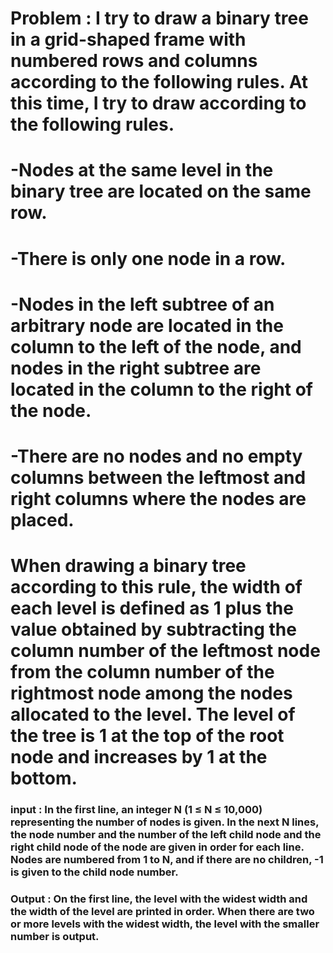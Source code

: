 # Problem : I try to draw a binary tree in a grid-shaped frame with numbered rows and columns according to the following rules. At this time, I try to draw according to the following rules.

# -Nodes at the same level in the binary tree are located on the same row.
# -There is only one node in a row.
# -Nodes in the left subtree of an arbitrary node are located in the column to the left of the node, and nodes in the right subtree are located in the column to the right of the node.
# -There are no nodes and no empty columns between the leftmost and right columns where the nodes are placed.
# When drawing a binary tree according to this rule, the width of each level is defined as 1 plus the value obtained by subtracting the column number of the leftmost node from the column number of the rightmost node among the nodes allocated to the level. The level of the tree is 1 at the top of the root node and increases by 1 at the bottom. 

### input : In the first line, an integer N (1 ≤ N ≤ 10,000) representing the number of nodes is given. In the next N lines, the node number and the number of the left child node and the right child node of the node are given in order for each line. Nodes are numbered from 1 to N, and if there are no children, -1 is given to the child node number.
### Output : On the first line, the level with the widest width and the width of the level are printed in order. When there are two or more levels with the widest width, the level with the smaller number is output.
